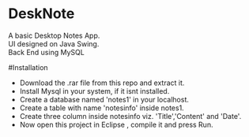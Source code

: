 # DeskNote
A basic Desktop Notes App.<br>
UI designed on Java Swing.<br>
Back End using MySQL <br>

#Installation
<ul>
  <li>Download the .rar file from this repo and extract it.</li>
  <li>Install Mysql in your system, if it isnt installed.</li>
  <li>Create a database named 'notes1' in your localhost.</li>
  <li>Create a table with name 'notesinfo' inside notes1.</li>
  <li>Create three column inside notesinfo viz. 'Title','Content' and 'Date'.</li>
  <li>Now open this project in Eclipse , compile it and press Run.</li>
</ul>
